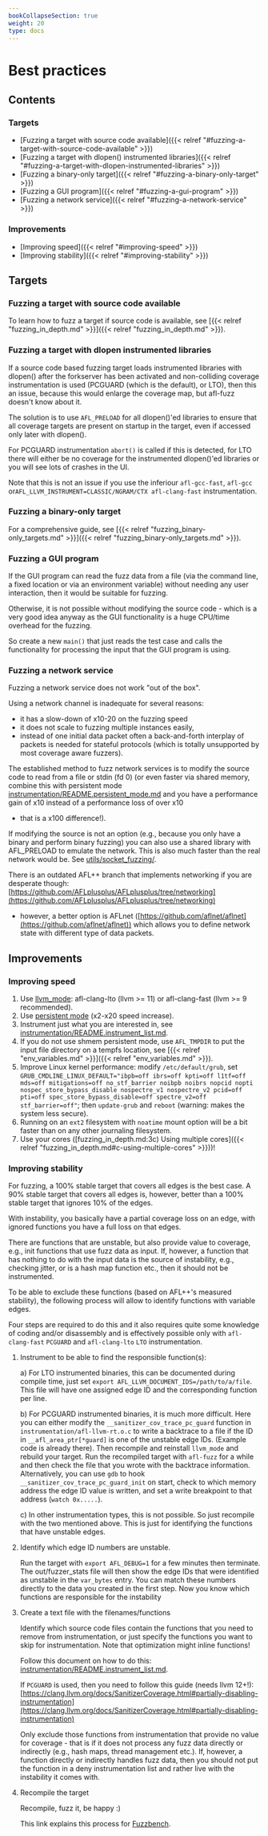 ```yaml
---
bookCollapseSection: true
weight: 20
type: docs
---
```


# Best practices

## Contents

### Targets

* [Fuzzing a target with source code available]({{< relref "#fuzzing-a-target-with-source-code-available" >}})
* [Fuzzing a target with dlopen() instrumented libraries]({{< relref "#fuzzing-a-target-with-dlopen-instrumented-libraries" >}})
* [Fuzzing a binary-only target]({{< relref "#fuzzing-a-binary-only-target" >}})
* [Fuzzing a GUI program]({{< relref "#fuzzing-a-gui-program" >}})
* [Fuzzing a network service]({{< relref "#fuzzing-a-network-service" >}})

### Improvements

* [Improving speed]({{< relref "#improving-speed" >}})
* [Improving stability]({{< relref "#improving-stability" >}})

## Targets

### Fuzzing a target with source code available

To learn how to fuzz a target if source code is available, see
[{{< relref "fuzzing_in_depth.md" >}}]({{< relref "fuzzing_in_depth.md" >}}).

### Fuzzing a target with dlopen instrumented libraries

If a source code based fuzzing target loads instrumented libraries with
dlopen() after the forkserver has been activated and non-colliding coverage
instrumentation is used (PCGUARD (which is the default), or LTO), then this
an issue, because this would enlarge the coverage map, but afl-fuzz doesn't
know about it.

The solution is to use `AFL_PRELOAD` for all dlopen()'ed libraries to
ensure that all coverage targets are present on startup in the target,
even if accessed only later with dlopen().

For PCGUARD instrumentation `abort()` is called if this is detected, for LTO
there will either be no coverage for the instrumented dlopen()'ed libraries or
you will see lots of crashes in the UI.

Note that this is not an issue if you use the inferiour `afl-gcc-fast`,
`afl-gcc` or`AFL_LLVM_INSTRUMENT=CLASSIC/NGRAM/CTX afl-clang-fast`
instrumentation.

### Fuzzing a binary-only target

For a comprehensive guide, see
[{{< relref "fuzzing_binary-only_targets.md" >}}]({{< relref "fuzzing_binary-only_targets.md" >}}).

### Fuzzing a GUI program

If the GUI program can read the fuzz data from a file (via the command line, a
fixed location or via an environment variable) without needing any user
interaction, then it would be suitable for fuzzing.

Otherwise, it is not possible without modifying the source code - which is a
very good idea anyway as the GUI functionality is a huge CPU/time overhead for
the fuzzing.

So create a new `main()` that just reads the test case and calls the
functionality for processing the input that the GUI program is using.

### Fuzzing a network service

Fuzzing a network service does not work "out of the box".

Using a network channel is inadequate for several reasons:
- it has a slow-down of x10-20 on the fuzzing speed
- it does not scale to fuzzing multiple instances easily,
- instead of one initial data packet often a back-and-forth interplay of packets
  is needed for stateful protocols (which is totally unsupported by most
  coverage aware fuzzers).

The established method to fuzz network services is to modify the source code to
read from a file or stdin (fd 0) (or even faster via shared memory, combine this
with persistent mode
[instrumentation/README.persistent_mode.md](https://github.com/AFLplusplus/AFLplusplus/blob/stable/docs/../instrumentation/README.persistent_mode.md)
and you have a performance gain of x10 instead of a performance loss of over x10
- that is a x100 difference!).

If modifying the source is not an option (e.g., because you only have a binary
and perform binary fuzzing) you can also use a shared library with AFL_PRELOAD
to emulate the network. This is also much faster than the real network would be.
See [utils/socket_fuzzing/](https://github.com/AFLplusplus/AFLplusplus/blob/stable/docs/../utils/socket_fuzzing/).

There is an outdated AFL++ branch that implements networking if you are
desperate though:
[https://github.com/AFLplusplus/AFLplusplus/tree/networking](https://github.com/AFLplusplus/AFLplusplus/tree/networking)
- however, a better option is AFLnet
([https://github.com/aflnet/aflnet](https://github.com/aflnet/aflnet)) which
allows you to define network state with different type of data packets.

## Improvements

### Improving speed

1. Use [llvm_mode](https://github.com/AFLplusplus/AFLplusplus/blob/stable/docs/../instrumentation/README.llvm.md): afl-clang-lto (llvm >=
   11) or afl-clang-fast (llvm >= 9 recommended).
2. Use [persistent mode](https://github.com/AFLplusplus/AFLplusplus/blob/stable/docs/../instrumentation/README.persistent_mode.md) (x2-x20
   speed increase).
3. Instrument just what you are interested in, see
   [instrumentation/README.instrument_list.md](https://github.com/AFLplusplus/AFLplusplus/blob/stable/docs/../instrumentation/README.instrument_list.md).
4. If you do not use shmem persistent mode, use `AFL_TMPDIR` to put the input
   file directory on a tempfs location, see
   [{{< relref "env_variables.md" >}}]({{< relref "env_variables.md" >}}).
5. Improve Linux kernel performance: modify `/etc/default/grub`, set
   `GRUB_CMDLINE_LINUX_DEFAULT="ibpb=off ibrs=off kpti=off l1tf=off mds=off
   mitigations=off no_stf_barrier noibpb noibrs nopcid nopti
   nospec_store_bypass_disable nospectre_v1 nospectre_v2 pcid=off pti=off
   spec_store_bypass_disable=off spectre_v2=off stf_barrier=off"`; then
   `update-grub` and `reboot` (warning: makes the system less secure).
6. Running on an `ext2` filesystem with `noatime` mount option will be a bit
   faster than on any other journaling filesystem.
7. Use your cores
   ([fuzzing_in_depth.md:3c) Using multiple cores]({{< relref "fuzzing_in_depth.md#c-using-multiple-cores" >}}))!

### Improving stability

For fuzzing, a 100% stable target that covers all edges is the best case. A 90%
stable target that covers all edges is, however, better than a 100% stable
target that ignores 10% of the edges.

With instability, you basically have a partial coverage loss on an edge, with
ignored functions you have a full loss on that edges.

There are functions that are unstable, but also provide value to coverage, e.g.,
init functions that use fuzz data as input. If, however, a function that has
nothing to do with the input data is the source of instability, e.g., checking
jitter, or is a hash map function etc., then it should not be instrumented.

To be able to exclude these functions (based on AFL++'s measured stability), the
following process will allow to identify functions with variable edges.

Four steps are required to do this and it also requires quite some knowledge of
coding and/or disassembly and is effectively possible only with `afl-clang-fast`
`PCGUARD` and `afl-clang-lto` `LTO` instrumentation.

  1. Instrument to be able to find the responsible function(s):

     a) For LTO instrumented binaries, this can be documented during compile
        time, just set `export AFL_LLVM_DOCUMENT_IDS=/path/to/a/file`. This file
        will have one assigned edge ID and the corresponding function per line.

     b) For PCGUARD instrumented binaries, it is much more difficult. Here you
        can either modify the `__sanitizer_cov_trace_pc_guard` function in
        `instrumentation/afl-llvm-rt.o.c` to write a backtrace to a file if the
        ID in `__afl_area_ptr[*guard]` is one of the unstable edge IDs. (Example
        code is already there). Then recompile and reinstall `llvm_mode` and
        rebuild your target. Run the recompiled target with `afl-fuzz` for a
        while and then check the file that you wrote with the backtrace
        information. Alternatively, you can use `gdb` to hook
        `__sanitizer_cov_trace_pc_guard_init` on start, check to which memory
        address the edge ID value is written, and set a write breakpoint to that
        address (`watch 0x.....`).

     c) In other instrumentation types, this is not possible. So just recompile
        with the two mentioned above. This is just for identifying the functions
        that have unstable edges.

  2. Identify which edge ID numbers are unstable.

     Run the target with `export AFL_DEBUG=1` for a few minutes then terminate.
     The out/fuzzer_stats file will then show the edge IDs that were identified
     as unstable in the `var_bytes` entry. You can match these numbers directly
     to the data you created in the first step. Now you know which functions are
     responsible for the instability

  3. Create a text file with the filenames/functions

     Identify which source code files contain the functions that you need to
     remove from instrumentation, or just specify the functions you want to skip
     for instrumentation. Note that optimization might inline functions!

     Follow this document on how to do this:
     [instrumentation/README.instrument_list.md](https://github.com/AFLplusplus/AFLplusplus/blob/stable/docs/../instrumentation/README.instrument_list.md).

     If `PCGUARD` is used, then you need to follow this guide (needs llvm 12+!):
     [https://clang.llvm.org/docs/SanitizerCoverage.html#partially-disabling-instrumentation](https://clang.llvm.org/docs/SanitizerCoverage.html#partially-disabling-instrumentation)

     Only exclude those functions from instrumentation that provide no value for
     coverage - that is if it does not process any fuzz data directly or
     indirectly (e.g., hash maps, thread management etc.). If, however, a
     function directly or indirectly handles fuzz data, then you should not put
     the function in a deny instrumentation list and rather live with the
     instability it comes with.

  4. Recompile the target

     Recompile, fuzz it, be happy :)

     This link explains this process for
     [Fuzzbench](https://github.com/google/fuzzbench/issues/677).
